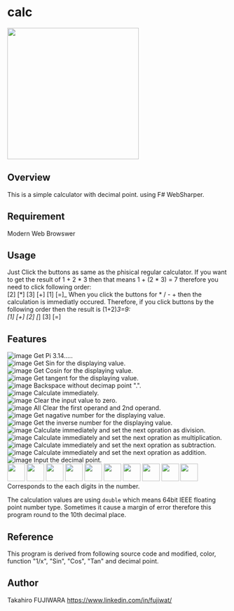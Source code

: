 # calc
<img src="https://user-images.githubusercontent.com/16160120/164889033-ddc76ec5-9a32-4855-9cbb-3631b1d563cf.png" width="300px" />  

## Overview
This is a simple calculator with decimal point. using F# WebSharper.

## Requirement
Modern Web Browswer

## Usage
Just Click the buttons as same as the phisical regular calculator.
If you want to get the result of 1 + 2 * 3 then that means 1 + (2 * 3) = 7 therefore you need to click following order:  
  \[2\] \[*\] \[3\] \[+\] \[1\] \[=\]_
When you click the buttons for * / - + then the calculation is immediatly occured.
Therefore, if you click buttons by the following order then the result is (1+2)*3=9:  
  \[1\] \[+\] \[2\] \[*\] \[3\] \[=\]

## Features
![image](https://user-images.githubusercontent.com/16160120/164894253-a5faa34c-968b-44e8-b12c-3c35828f30a5.png) Get Pi 3.14.....  
![image](https://user-images.githubusercontent.com/16160120/164894284-bc006a59-a772-49cb-a25f-aafc84b5d30b.png) Get Sin for the displaying value.  
![image](https://user-images.githubusercontent.com/16160120/164894292-a8899c46-cbfe-4208-9581-771c5251fe5d.png) Get Cosin for the displaying value.  
![image](https://user-images.githubusercontent.com/16160120/164894303-abd08d00-4095-4ee0-b767-c36961218556.png) Get tangent for the displaying value.  
![image](https://user-images.githubusercontent.com/16160120/164894317-4f0db86d-a036-4c36-a07e-a881d74c0a21.png) Backspace without decimap point ".".  
![image](https://user-images.githubusercontent.com/16160120/164895007-57c29ab1-04aa-47fc-8c1f-25885b156e4d.png) Calculate immediately.  
![image](https://user-images.githubusercontent.com/16160120/164894399-dababace-ee12-4de6-874b-25d4c1515c6a.png) Clear the input value to zero.  
![image](https://user-images.githubusercontent.com/16160120/164894424-29822b4d-f291-48a6-82a7-3921ea34fd16.png) All Clear the first operand and 2nd operand.  
![image](https://user-images.githubusercontent.com/16160120/164895383-6369befa-6e7c-4508-a546-2683b22ccfbd.png) Get nagative number for the displaying value.  
![image](https://user-images.githubusercontent.com/16160120/164895427-91708476-0263-45dd-bac9-4125d2efe298.png) Get the inverse number for the displaying value.  
![image](https://user-images.githubusercontent.com/16160120/164895028-1b82f163-c264-4391-9216-de5f6c0bdd82.png) Calculate immediately and set the next opration as division.  
![image](https://user-images.githubusercontent.com/16160120/164895035-b37a5f38-2001-40f3-a001-a1323d8db188.png) Calculate immediately and set the next opration as multiplication.  
![image](https://user-images.githubusercontent.com/16160120/164895044-973ff213-3275-4204-8b3b-a111124200bb.png) Calculate immediately and set the next opration as subtraction.  
![image](https://user-images.githubusercontent.com/16160120/164895054-a542281c-5233-4ca4-b20c-22649f64274a.png) Calculate immediately and set the next opration as addition.  
![image](https://user-images.githubusercontent.com/16160120/164895282-2e333bc8-89b7-470b-966a-1afcef462130.png) Input the decimal point.  
<img src="https://user-images.githubusercontent.com/16160120/164895452-15531965-ddb3-4dd3-ae0c-0d34eb77e571.png" width="40px" />
<img src="https://user-images.githubusercontent.com/16160120/164895464-c47cfca0-e001-455c-a1c6-15ad61f47c6f.png" width="40px" />
<img src="https://user-images.githubusercontent.com/16160120/164895474-d24300a0-ad0f-4892-a4d6-b6d28f5df7c2.png" width="40px" />
<img src="https://user-images.githubusercontent.com/16160120/164895492-19b24c0b-1a4d-4c36-abaf-34efbf0eed3e.png" width="40px" />
<img src="https://user-images.githubusercontent.com/16160120/164895504-4b57675a-ed33-4688-b2e2-f684d26e173e.png" width="40px" />
<img src="https://user-images.githubusercontent.com/16160120/164895750-5cc835bb-5972-4294-a7f8-a01c648e903b.png" width="40px" />
<img src="https://user-images.githubusercontent.com/16160120/164895519-84f1c1d2-9a63-4e92-9e80-7774792ccbfb.png" width="40px" />
<img src="https://user-images.githubusercontent.com/16160120/164895528-0e1c61ea-8903-4bca-80db-f47655df8322.png" width="40px" />
<img src="https://user-images.githubusercontent.com/16160120/164895532-d1ef6afc-e6ed-448e-a7a8-8aed658e9381.png" width="40px" />
<img src="https://user-images.githubusercontent.com/16160120/164895543-770eedc1-35cc-4603-bd5b-bab27d4d160e.png" width="40px" />
Corresponds to the each digits in the number.  




The calculation values are using `double` which means 64bit IEEE floating point number type.
Sometimes it cause a margin of error therefore this program round to the 10th decimal place.

## Reference
This program is derived from following source code and modified, color, function "1/x", "Sin", "Cos", "Tan" and decimal point.

## Author
Takahiro FUJIWARA
https://www.linkedin.com/in/fujiwat/
